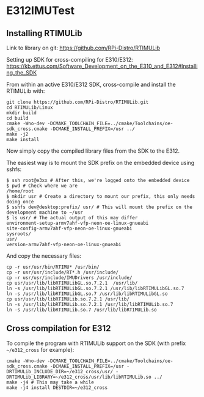 # E312IMUTest

## Installing RTIMULib

Link to library on git:
https://github.com/RPi-Distro/RTIMULib

Setting up SDK for cross-compiling for E310/E312:
https://kb.ettus.com/Software_Development_on_the_E310_and_E312#Installing_the_SDK

From within an active E310/E312 SDK, cross-compile and install the RTIMULib with:
```
git clone https://github.com/RPi-Distro/RTIMULib.git
cd RTIMULib/Linux
mkdir build
cd build
cmake -Wno-dev -DCMAKE_TOOLCHAIN_FILE=../cmake/Toolchains/oe-sdk_cross.cmake -DCMAKE_INSTALL_PREFIX=/usr ../
make -j2
make install
```
Now simply copy the compiled library files from the SDK to the E312.

The easiest way is to mount the SDK prefix on the embedded device using sshfs:
```
$ ssh root@e3xx # After this, we're logged onto the embedded device
$ pwd # Check where we are
/home/root
$ mkdir usr # Create a directory to mount our prefix, this only needs doing once
$ sshfs dev@desktop:prefix/ usr/ # This will mount the prefix on the development machine to ~/usr
$ ls usr/ # The actual output of this may differ
environment-setup-armv7ahf-vfp-neon-oe-linux-gnueabi
site-config-armv7ahf-vfp-neon-oe-linux-gnueabi
sysroots/
usr/
version-armv7ahf-vfp-neon-oe-linux-gnueabi
```

And copy the necessary files:
```
cp -r usr/usr/bin/RTIMU* /usr/bin/
cp -r usr/usr/include/RT*.h /usr/include/
cp -r usr/usr/include/IMUDrivers /usr/include/
cp usr/usr/lib/libRTIMULibGL.so.7.2.1  /usr/lib/
ln -s /usr/lib/libRTIMULibGL.so.7.2.1 /usr/lib/libRTIMULibGL.so.7
ln -s /usr/lib/libRTIMULibGL.so.7 /usr/lib/libRTIMULibGL.so
cp usr/usr/lib/libRTIMULib.so.7.2.1 /usr/lib/
ln -s /usr/lib/libRTIMULib.so.7.2.1 /usr/lib/libRTIMULib.so.7
ln -s /usr/lib/libRTIMULib.so.7 /usr/lib/libRTIMULib.so
```

## Cross compilation for E312

To compile the program with RTIMULib support on the SDK (with prefix `~/e312_cross` for example):
```
cmake -Wno-dev -DCMAKE_TOOLCHAIN_FILE=../cmake/Toolchains/oe-sdk_cross.cmake -DCMAKE_INSTALL_PREFIX=/usr -DRTIMULib_INCLUDE_DIR=~/e312_cross/usr/ -DRTIMULib_LIBRARY=~/e312_cross/usr/lib/libRTIMULib.so ../
make -j4 # This may take a while
make -j4 install DESTDIR=~/e312_cross
```
